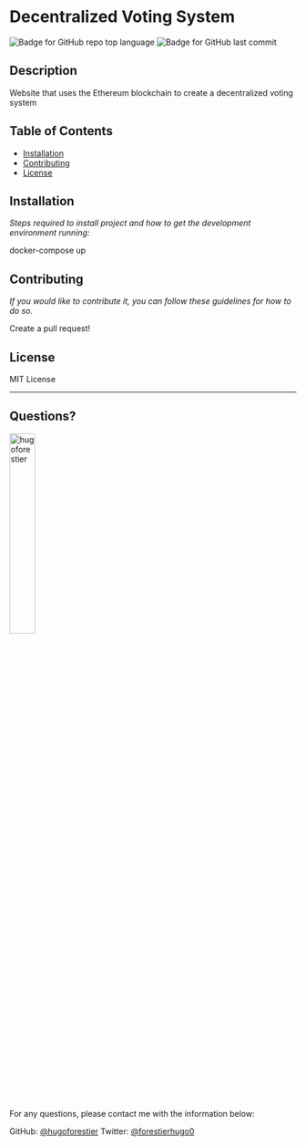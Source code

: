 # Decentralized Voting System

  ![Badge for GitHub repo top language](https://img.shields.io/github/languages/top/hugoforestier/decentralized_voting_system?style=flat&logo=appveyor) ![Badge for GitHub last commit](https://img.shields.io/github/last-commit/hugoforestier/decentralized_voting_system?style=flat&logo=appveyor)


  ## Description

  Website that uses the Ethereum blockchain to create a decentralized voting system

  ## Table of Contents
  * [Installation](#installation)
  * [Contributing](#contributing)
  * [License](#license)

  ## Installation

  *Steps required to install project and how to get the development environment running:*

  docker-compose up

  ## Contributing

  *If you would like to contribute it, you can follow these guidelines for how to do so.*

  Create a pull request!

  ## License

  MIT License

  ---

  ## Questions?

  <img src="https://avatars.githubusercontent.com/u/62436508?v=4" alt="hugoforestier" width="30%" />

  For any questions, please contact me with the information below:

  GitHub: [@hugoforestier](https://api.github.com/users/hugoforestier)
  Twitter: [@forestierhugo0](https://twitter.com/forestierhug0)

